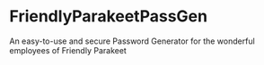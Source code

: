 # FriendlyParakeetPassGen
An easy-to-use and secure Password Generator for the wonderful employees of Friendly Parakeet
